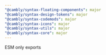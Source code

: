 ```yaml
---
"@cambly/syntax-floating-components": major
"@cambly/syntax-design-tokens": major
"@cambly/syntax-codemods": major
"@cambly/syntax-icons": major
"@cambly/syntax-utils": major
"@cambly/syntax-core": major
---
```


ESM only exports
